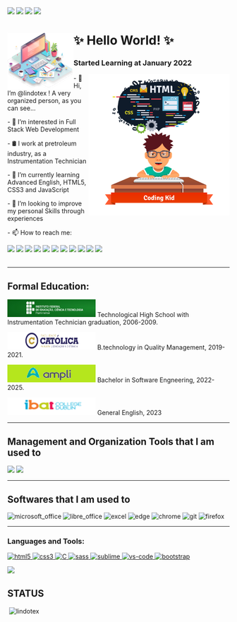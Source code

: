 <div>
  <a href="https://img.shields.io/github/watchers/lindotex/lindotex?style=social"><img src="https://img.shields.io/github/watchers/lindotex/lindotex?style=social"></a>
  <a href="https://img.shields.io/github/followers/lindotex?style=social"><img src="https://img.shields.io/github/followers/lindotex?style=social"></a>
  <a href="https://img.shields.io/twitch/status/lindotex?style=social"><img src="https://img.shields.io/twitch/status/lindotex?style=social"></a>
  <a href="http://monip.org/"><img src="https://img.shields.io/website-up-down-green-red/http/monip.org.svg"></a>
</div>

<div>
<img src="./kindpng.png" min-width="150px" max-width="150px" width="150px" align="left" alt="Computador iuriCode">
<h1><strong> ✨ Hello World! ✨ </strong></h1>
<h3><strong> Started Learning at January 2022 </strong></h3>
</div>
<img src="./pngwing.png" min-width="350px" max-width="320px" width="320px" align="right" alt="Computador iuriCode">
<p>- 👋 Hi, I’m @lindotex ! A very organized person, as you can see...</p>
<p>- 👀 I’m interested in Full Stack Web Development</p>
<p>- 🛢️ I work at pretroleum industry, as a Instrumentation Technician</p>
<p>- 🌱 I’m currently learning Advanced English, HTML5, CSS3 and JavaScript</p>
<p>- 💞️ I’m looking to improve my personal Skills through experiences</p>
<p>- 📫 How to reach me:</p>

<div>
  <a href=mailto:lindoten@gmail.com><img src="https://img.shields.io/badge/Gmail-D14836?style=for-the-badge&logo=gmail&logoColor=white"></a>
  <a href="https://www.linkedin.com/in/alissonlindote/"><img src="https://img.shields.io/badge/LinkedIn-0077B5?style=for-the-badge&logo=linkedin&logoColor=white"></a>
  <a href="https://twitter.com/alisson_lindote"><img src="https://img.shields.io/badge/Twitter-1DA1F2?style=for-the-badge&logo=twitter&logoColor=white"></a>
  <a href="https://wa.me/qr/OEK6SCTY2VBQJ1"><img src="https://img.shields.io/badge/WhatsApp-25D366?style=for-the-badge&logo=whatsapp&logoColor=white"></a>
  <a href="https://discord.gg/etuUZHAn5w"><img src="https://img.shields.io/badge/Discord-7289DA?style=for-the-badge&logo=discord&logoColor=white"></a>
  <a href="https://www.twitch.tv/lindotex"><img src="https://img.shields.io/badge/Twitch-9146FF?style=for-the-badge&logo=twitch&logoColor=white"></a>
  <a href="https://steamcommunity.com/id/Lindote/"><img src="https://img.shields.io/badge/Steam-000000?style=for-the-badge&logo=steam&logoColor=white"></a>
  <a href="https://www.udemy.com/user/alisson-lindote-novais/"><img src="https://img.shields.io/badge/Udemy-EC5252?style=for-the-badge&logo=Udemy&logoColor=white"></a>
  <a href="https://www.freecodecamp.org/learn/"><img src="https://img.shields.io/badge/freecodecamp-27273D?style=for-the-badge&logo=freecodecamp&logoColor=white"></a>
  <a href="https://dev.to/lindotex"><img src="https://cdn.jsdelivr.net/npm/simple-icons@3.0.1/icons/dev-dot-to.svg" widht="160" height="40"></a>
  <a href="https://stackoverflow.com/users/19225945/lindoten"><img src="https://cdn.jsdelivr.net/npm/simple-icons@3.0.1/icons/stackoverflow.svg" widht="100" height="40"></a>
</div>
<br>
<hr>
<h2>Formal Education:</h2>
<div>
  <p><a href="https://portal1.iff.edu.br/"><img src="./IFF_logo.jpg" alt="iff" height="40" width="200"></a> Technological High School with Instrumentation Technician graduation, 2006-2009.</p>
  <p><a href="https://ead.uca.edu.br/"><img src="./UCA_Logo.png" alt="uca" height="40" width="200"></a> B.technology in Quality Management, 2019-2021.</p>
  <p><a href="https://cursos.ampli.com.br/"><img src="./AMPLI_logo.png" alt="ampli" height="40" width="200"></a> Bachelor in Software Engneering, 2022-2025.</p>
  <p><a href="https://www.ibat.ie/"><img src="./IBAT_logo.png" alt="ibat" height="40" width="200"></a> General English, 2023</p>
</div>
<hr>
<h2>Management and Organization Tools that I am used to</h2>
<div>
  <a href="https://www.notion.so/Curso-de-Front-End-03f8922341f6443d96fa8f0f8e56e448"><img src="https://img.shields.io/badge/Notion-000000?style=for-the-badge&logo=notion&logoColor=white"></a>
  <img src="https://img.shields.io/badge/Trello-0052CC?style=for-the-badge&logo=trello&logoColor=white">
</div>
<hr>
<h2>Softwares that I am used to</h2>
<div>
  <img src="https://img.shields.io/badge/Microsoft_Office-D83B01?style=for-the-badge&logo=microsoft-office&logoColor=white" alt="microsoft_office">
  <img src="https://img.shields.io/badge/LibreOffice-18A303?style=for-the-badge&logo=LibreOffice&logoColor=white" alt="libre_office">
  <img src="https://img.shields.io/badge/Microsoft_Excel-217346?style=for-the-badge&logo=microsoft-excel&logoColor=white" alt="excel">
  <img src="https://img.shields.io/badge/Microsoft_Edge-0078D7?style=for-the-badge&logo=Microsoft-edge&logoColor=white" alt="edge">
  <img src="https://img.shields.io/badge/Google_chrome-4285F4?style=for-the-badge&logo=Google-chrome&logoColor=white" alt="chrome"/>
  <img src="https://img.shields.io/badge/GitHub-100000?style=for-the-badge&logo=github&logoColor=white" alt="git"/>
  <img src="https://img.shields.io/badge/Firefox_Browser-FF7139?style=for-the-badge&logo=Firefox-Browser&logoColor=white" alt="firefox"/>

  
</div>
<hr>
<h3 align="left">Languages and Tools:</h3>
<p align="left"> 
  <a href="https://www.w3.org/html/" target="_blank"> 
    <img src="https://img.shields.io/badge/HTML-239120?style=for-the-badge&logo=html5&logoColor=white" alt="html5"/> 
  </a> 
  <a href="https://www.w3schools.com/css/" target="_blank"> 
    <img src="https://img.shields.io/badge/CSS3-1572B6?style=for-the-badge&logo=css3&logoColor=white" alt="css3"/> 
  </a>
  <a href="https://www.cplusplus.com/reference/clibrary/" target="_blank"> 
    <img src="https://img.shields.io/badge/C-00599C?style=for-the-badge&logo=c&logoColor=white" alt="C"/> 
  </a>
  <a href="https://sass-lang.com" target="_blank"> 
    <img src="https://img.shields.io/badge/Sass-CC6699?style=for-the-badge&logo=sass&logoColor=white" alt="sass"/> 
  </a>
  <a href="https://www.sublimetext.com/" target="_blank"> 
    <img src="https://img.shields.io/badge/sublime_text-%23575757.svg?&style=for-the-badge&logo=sublime-text&logoColor=important" alt="sublime"/> 
  </a> 
  <a href="https://code.visualstudio.com" target="_blank"> 
    <img src="https://img.shields.io/badge/Visual_Studio-5C2D91?style=for-the-badge&logo=visual%20studio&logoColor=white" alt="vs-code"/> 
  </a>
  <a href="https://icons.getbootstrap.com/" target="blank">
     <img src="https://img.shields.io/badge/bootstrap-%23563D7C.svg?style=for-the-badge&logo=bootstrap&logoColor=white" alt="bootstrap"/>
  </a>
</p>

<div>
  <a href="https://github-readme-stats.vercel.app/api/top-langs/?username=lindotex&theme=blue-green"><img src="https://github-readme-stats.vercel.app/api/top-langs/?username=lindotex&theme=tokyonight"></a>
  
  <h2>STATUS</h2>
  <p>&nbsp;<img align="center" src="https://github-readme-stats.vercel.app/api?username=lindotex&show_icons=true&theme=tokyonight&locale=en" alt="lindotex" /></p>
</div>

<!---
lindotex/lindotex is a ✨ special ✨ repository because its `README.md` (this file) appears on your GitHub profile.
You can click the Preview link to take a look at your changes.
--->
